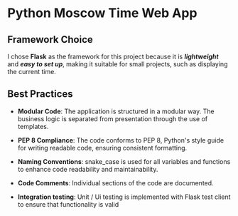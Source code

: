 # Python Moscow Time Web App

## Framework Choice
I chose **Flask** as the framework for this project
because it is ***lightweight*** and ***easy to set up***,
making it suitable for small projects, such as displaying the current time.

## Best Practices

- **Modular Code**: The application is structured in a modular way. 
The business logic is separated from presentation through the use of templates.

- **PEP 8 Compliance**: The code conforms to PEP 8, 
Python's style guide for writing readable code, ensuring consistent formatting.

- **Naming Conventions**: snake_case is used for all variables and functions
to enhance code readability and maintainability.

- **Code Comments**: Individual sections of the code are documented.

- **Integration testing**: Unit / Ui testing is implemented with
Flask test client to ensure that functionality is valid
